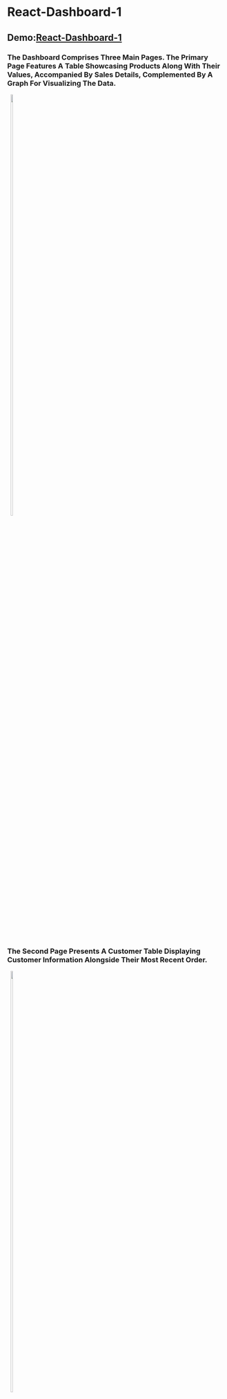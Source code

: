 # React-Dashboard-1

## Demo:[React-Dashboard-1](https://ahmedosama0js.github.io/React-Dashboard-1/)


### The Dashboard Comprises Three Main Pages. The Primary Page Features A Table Showcasing Products Along With Their Values, Accompanied By Sales Details, Complemented By A Graph For Visualizing The Data. 

<div style="display: inline-block;" align="center">
<img src="https://github.com/AhmedOsama0js/my-page/assets/135539823/54a57089-9db1-4da0-90f7-84e01c1be532" width="50%" >
</div>

### The Second Page Presents A Customer Table Displaying Customer Information Alongside Their Most Recent Order. 
<div style="display: inline-block;" align="center">
<img src="https://github.com/AhmedOsama0js/my-page/assets/135539823/94a5fd91-1c88-4cf1-a296-3db36877bef0" width="50%" >
</div>

### The Third Page Highlights Products And Their Latest Orders, Complete With Payment Method Details.
<div style="display: inline-block;" align="center">
<img src="https://github.com/AhmedOsama0js/my-page/assets/135539823/4551b831-e65f-45ce-87f4-8f734e791443" width="50%" >
</div>


